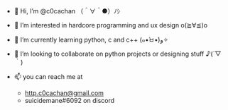 - 👋 Hi, I’m @c0cachan （＾∀＾●）ﾉｼ
- 👀 I’m interested in hardcore programming and ux design  o(≧∀≦)o
- 🌱 I’m currently learning python, c and c++ (๑•̀ㅂ•́)و✧
- 💞️ I’m looking to collaborate on python projects or designing stuff ♪(´▽｀)
- 📫 you can reach me at

     - http.c0cachan@gmail.com 
     - suicidemane#6092 on discord

<!---
c0cachan/c0cachan is a ✨ special ✨ repository because its `README.md` (this file) appears on your GitHub profile.
You can click the Preview link to take a look at your changes.
--->
